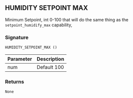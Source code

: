 ## HUMIDITY SETPOINT MAX

Minimum Setpoint, int 0-100 that will do the same thing as the `setpoint_humidify_max` capability, 


### Signature

`HUMIDITY_SETPOINT_MAX ()` 


| Parameter | Description |
| --- | --- |
| num | Default 100 |



### Returns

`None`

